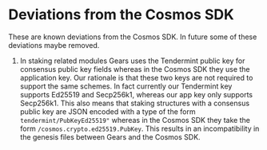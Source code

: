 # Deviations from the Cosmos SDK

These are known deviations from the Cosmos SDK. In future some of these deviations maybe removed.

1. In staking related modules Gears uses the Tendermint public key for consensus public key fields whereas in the Cosmos SDK they use the application key. Our rationale is that these two keys are not required to support the same schemes. In fact currently our Tendermint key supports Ed25519 and Secp256k1, whereas our app key only supports Secp256k1. This also means that staking structures with a consensus public key are JSON encoded with a type of the form `tendermint/PubKeyEd25519"` whereas in the Cosmos SDK they take the form `/cosmos.crypto.ed25519.PubKey`. This results in an incompatibility in the genesis files between Gears and the Cosmos SDK.
